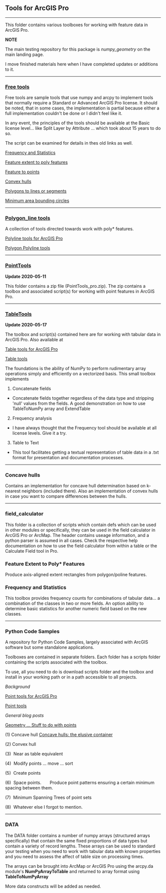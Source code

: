 
## Tools for ArcGIS Pro

----

This folder contains various toolboxes for working with feature data in ArcGIS Pro.

**NOTE**

The main testing repository for this package is *numpy_geometry* on the main landing page.

I move finished materials here when I have completed updates or additions to it.

----

### [**Free tools**](/Free_Tools/README.md)

Free tools are sample tools that use numpy and arcpy to implement tools that normally require a Standard or Advanced ArcGIS Pro license.
It should be noted, that in some cases, the implementation is partial because either a full implementation couldn't be done or I didn't feel like it.

In any event, the principles of the tools should be available at the Basic license level... like Split Layer by Attribute ... which took about 15 years to do so.  

The script can be examined for details in thes old links as well.

[Frequency and Statistics](https://community.esri.com/t5/python-blog/free-advanced-tools-frequency-and-statistics/ba-p/902835)

[Feature extent to poly features](https://community.esri.com/t5/python-blog/free-advanced-tools-feature-extent-to-poly-features/ba-p/893420)

[Feature to points](https://community.esri.com/t5/python-blog/free-advanced-tools-feature-to-point/ba-p/893553)

[Convex hulls](https://community.esri.com/t5/python-blog/free-advanced-tools-convex-hulls/ba-p/893549)

[Polygons to lines or segments](https://community.esri.com/t5/python-blog/free-advanced-tools-polygons-to-lines-or-segments/ba-p/902811)

[Minimum area bounding circles](https://community.esri.com/t5/python-blog/free-advanced-tools-bounding-circles/ba-p/902820)

----
### [**Polygon_line tools**](/PolygonLineTools/README.md)

A collection of tools directed towards work with poly* features.

[Polyline tools for ArcGIS Pro](https://community.esri.com/t5/python-blog/polygon-polyline-tools-for-pro/ba-p/904067)

[Polygon Polyline tools](https://community.esri.com/t5/python-documents/free-tools-for-arcgis-pro-polygon-polyline-tools/ta-p/917751)

----
### [**PointTools**](/PointTools/README.md)

**Update 2020-05-11**

This folder contains a zip file (PointTools_pro.zip).  The zip contains a toolbox and associated script(s) for working with point features in ArcGIS Pro.

-------------------------
### [**TableTools**](/TableTools/README.md)

**Update 2020-05-17**

The toolbox and script(s) contained here are for working with tabular data in ArcGIS Pro.  Also available at

[Table tools for ArcGIS Pro](https://community.esri.com/t5/python-blog/table-tools-for-pro/ba-p/904042)

[Table tools](https://community.esri.com/t5/python-documents/free-tools-for-arcgis-pro-table-tools/ta-p/916415)

The foundations is the ability of NumPy to perform rudimentary array operations simply and efficiently on a vectorized basis. This small toolbox implements

1.  Concatenate fields

*  Concatenate fields together regardless of the data type and stripping 'null' values from the fields.  A good demonstration on how to use TableToNumPy array and ExtendTable 

2. Frequency analysis

* I have always thought that the Frequency tool should be available at all license levels.  Give it a try.

3. Table to Text

* This tool facilitates getting a textual representation of table data in a .txt format for presentation and documentation processes.



----
### **Concave hulls**

Contains an implementation for concave hull determination based on k-nearest neighbors (included there).  Also an implementation of convex hulls in case you want to compare differences between the hulls.


-------------------------
### **field_calculator**

This folder is a collection of scripts which contain defs which can be used in other modules or specifically, they can be used in the field calculator in ArcGIS Pro or ArcMap.  The header contains useage information, and a python parser is assumed in all cases.  Check the respective help documentation on how to use the field calculator from within a table or the Calculate Field tool in Pro.


### Feature Extent to Poly\* Features

Produce axis-aligned extent rectangles from polygon/poline features.

### **Frequency and Statistics**

This toolbox provides frequency counts for combinations of tabular data... a combination of the classes in two or more fields.
An option ability to determine basic statistics for another numeric field based on the new classes.

-------------------------
### **Python Code Samples**

A repository for Python Code Samples, largely associated with ArcGIS software but some standalone applications.

Toolboxes are contained in separate folders.  Each folder has a scripts folder containing the scripts associated with the toolbox.

To use, all you need to do is download scripts folder and the toolbox and install in your working path or in a path accessible to all projects.

*Background*

[Point tools for ArcGIS Pro](https://community.esri.com/t5/python-blog/point-tools-for-pro/ba-p/904043)

[Point tools](https://community.esri.com/t5/python-documents/free-tools-for-arcgis-pro-point-tools/ta-p/916006)

*General blog posts*

[Geometry ... Stuff to do with points](https://community.esri.com/t5/python-blog/geometry-stuff-to-do-with-points/ba-p/902633)


(1)  Concave hull  [Concave hulls: the elusive container](https://community.esri.com/t5/python-blog/concave-hulls-the-elusive-container/ba-p/902545)

(2)  Convex hull

(3)  Near as table equivalent

(4)  Modify points ... move ... sort

(5)  Create points

(6)  Space points.
      Produce point patterns ensuring a certain minimum spacing between them.

(7)  Minimum Spanning Trees of point sets

(8)  Whatever else I forgot to mention.


-------------------------
### **DATA**

The DATA folder contains a number of numpy arrays (structured arrays specifically) that contain the same fixed proportions of data types but contain a variety of record lengths.  These arrays can be used to standard your testing when you need to work with tabular data with known properties and you need to assess the affect of table size on processing times. 

The arrays can be brought into ArcMap or ArcGIS Pro using the arcpy.da module's **NumPyArrayToTable** and returned to array format using **TableToNumPyArray**

More data constructs will be added as needed.

